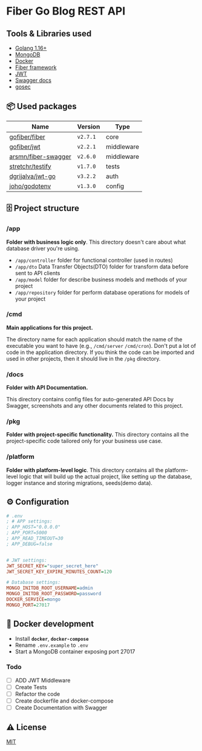 # Fiber Go Blog REST API

## Tools & Libraries used
- [Golang 1.16+](https://golang.org/doc/go1.16)
- [MongoDB](https://www.mongodb.com/)
- [Docker](https://www.docker.com/get-started)
- [Fiber framework](https://github.com/gofiber/fiber)
- [JWT](https://github.com/form3tech-oss/jwt-go)
- [Swagger docs](https://github.com/swaggo/swag)
- [gosec](https://github.com/securego/gosec)

## 📦 Used packages

| Name                                                                  | Version   | Type       |
| --------------------------------------------------------------------- | --------- | ---------- |
| [gofiber/fiber](https://github.com/gofiber/fiber)                     | `v2.7.1`  | core       |
| [gofiber/jwt](https://github.com/gofiber/jwt)                         | `v2.2.1`  | middleware |
| [arsmn/fiber-swagger](https://github.com/arsmn/fiber-swagger)         | `v2.6.0`  | middleware |
| [stretchr/testify](https://github.com/stretchr/testify)               | `v1.7.0`  | tests      |
| [dgrijalva/jwt-go](https://github.com/dgrijalva/jwt-go)               | `v3.2.2`  | auth       |
| [joho/godotenv](https://github.com/joho/godotenv)                     | `v1.3.0`  | config     |

## 🗄 Project structure

### /app

**Folder with business logic only**. This directory doesn't care about what database driver you're using.

- `/app/controller` folder for functional controller (used in routes)
- `/app/dto` Data Transfer Objects(DTO) folder for transform data before sent to API clients
- `/app/model` folder for describe business models and methods of your project
- `/app/repository` folder for perform database operations for models of your project

### /cmd
**Main applications for this project.**

The directory name for each application should match the name of the executable you want to have (e.g., `/cmd/server` `/cmd/cron`).
Don't put a lot of code in the application directory. If you think the code can be imported and used in other projects,
then it should live in the `/pkg` directory.

### /docs

**Folder with API Documentation.**

This directory contains config files for auto-generated API Docs by Swagger, screenshots
and any other documents related to this project.

### /pkg

**Folder with project-specific functionality.** This directory contains all the project-specific code tailored only for your business use case.
<!-- 
- `/pkg/config` folder for configuration functions
- `/pkg/middleware` folder for add middleware (Fiber built-in and yours)
- `/pkg/route` folder for describe routes of your project
- `/pkg/validator` folder with validation functions -->

### /platform

**Folder with platform-level logic**. This directory contains all the platform-level logic that will build up the actual project,
like setting up the database, logger instance and storing migrations, seeds(demo data).

<!-- - `/platform/database` folder with database setup functions (by default, PostgreSQL)
- `/platform/logger` folder with better logger setup functions (by default, Logrus)
- `/platform/migrations` folder with migration files (used with [golang-migrate/migrate](https://github.com/golang-migrate/migrate) tool)
- `/platform/seeds` folder with demo data for application rapid setup. mostly **sql** scripts -->

## ⚙️ Configuration

```ini
# .env
; # APP settings:
; APP_HOST="0.0.0.0"
; APP_PORT=5000
; APP_READ_TIMEOUT=30
; APP_DEBUG=false


# JWT settings:
JWT_SECRET_KEY="super_secret_here"
JWT_SECRET_KEY_EXPIRE_MINUTES_COUNT=120

# Database settings:
MONGO_INITDB_ROOT_USERNAME=admin
MONGO_INITDB_ROOT_PASSWORD=password
DOCKER_SERVICE=mongo
MONGO_PORT=27017
```

## 🔨 Docker development

- Install **`docker`**, **`docker-compose`**
- Rename `.env.example` to `.env`
- Start a MongoDB container exposing port 27017
<!-- - Run migrations `make migrate.up`
- Now start api server with hot reloading `make docker.dev`
- Visit **`http://localhost:5000`** or **`http://localhost:5000/swagger/`** -->

### Todo

- [ ] ADD JWT Middleware
- [ ] Create Tests
- [ ] Refactor the code
- [ ] Create dockerfile and docker-compose
- [ ] Create Documentation with Swagger

## ⚠️ License

[MIT](https://opensource.org/licenses/MIT)
